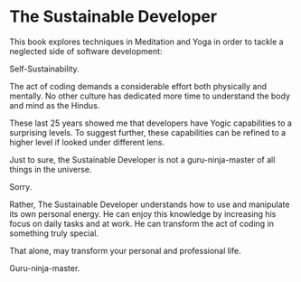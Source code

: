 # The Sustainable Developer

This book explores techniques in Meditation and Yoga in order to tackle a neglected side of software development: 

Self-Sustainability. 

The act of coding demands a considerable effort both physically and mentally.  No other culture has dedicated more time to understand the body and mind as the Hindus. 

These last 25 years showed me that developers have Yogic capabilities to a surprising levels. To suggest further, these capabilities can be refined to a higher level if looked under different lens. 

Just to sure, the Sustainable Developer is not a guru-ninja-master of all things in the universe. 

Sorry. 
 
Rather, The Sustainable Developer understands how to use and manipulate its own personal energy. He can enjoy this knowledge by increasing his focus on daily tasks and at work. He can transform the act of coding in something truly special.  

That alone, may transform your personal and professional life.    

Guru-ninja-master.